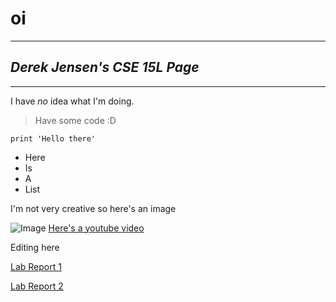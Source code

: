 # **oi**
---
## *Derek Jensen's CSE 15L Page*
---
I have *no* idea what I'm doing. 
>Have some code :D
>
```
print 'Hello there'
```
* Here
* Is
* A
* List

I'm not very creative so here's an image

![Image](https://ichef.bbci.co.uk/news/999/cpsprodpb/6D5A/production/_119449972_10.jpg)
[Here's a youtube video](https://www.youtube.com/watch?v=eqMKy74HKXs)

Editing here

[Lab Report 1](https://derekmichaelj.github.io/cse15l-lab-reports/lab-report-1-week-2.html)

[Lab Report 2](https://derekmichaelj.github.io/cse15l-lab-reports/lab-report-2-week-4.html)